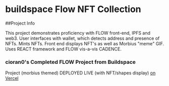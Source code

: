 # buildspace Flow NFT Collection

<instructional text omitted>
  
##Project Info

This project demonstrates proficiency with FLOW front-end, IPFS and web3. User interfaces with wallet, which detects address and presence of NFTs. Mints NFTs. Front end displays NFT's as well as Morbius "meme" GIF. Uses REACT framework and FLOW vis-a-vis CADENCE.

### cioran0's Completed FLOW Project from Buildspace

Project (morbius themed) DEPLOYED LIVE (with NFT/shapes display) [on Vercel](https://flow-nft-starter-ten.vercel.app/)
